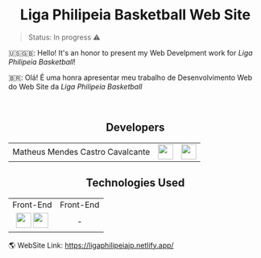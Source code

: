<h1 align="center">Liga Philipeia Basketball Web Site</h1>

> Status: In progress ⚠️

<p>
    🇺🇸🇬🇧: Hello! It's an honor to present my Web Develpment work for <i>Liga Philipeia Basketball</i>!
</p>
<p>
    🇧🇷: Olá! É uma honra apresentar meu trabalho de Desenvolvimento Web do Web Site da <i>Liga Philipeia Basketball</i>
</p>
<br>

<div align="center">
    <h2>Developers</h2>
    <table>
        <tr>
            <td align="center">
                Matheus Mendes Castro Cavalcante
            </td>
            <td align="center">
                <a rel="nofollow" target="_blank" href="https://github.com/matheusmendescc">
                    <img width=30 src="https://cdn.jsdelivr.net/gh/devicons/devicon/icons/github/github-original.svg" />
                </a>
            </td>
            <td align="center">
                <a rel="nofollow" target="_blank" href="https://www.linkedin.com/in/matheus-mendes-castro-cavalcante-95b857203/">
                    <img width=30 src="https://cdn.jsdelivr.net/gh/devicons/devicon/icons/linkedin/linkedin-original.svg" />
                </a>
            </td>
        </tr>
    </table>
</div>

<div align="center">
    <h2>Technologies Used</h2>
    <table>
        <tr>
            <td>
                Front-End
            </td>
            <td>
                Front-End
            </td>
        </tr>
        <tr>
            <td align="center"> <!-- Back-End -->
                <img width=30 src="https://cdn.jsdelivr.net/gh/devicons/devicon/icons/html5/html5-original.svg"/>
                <img width=30 src="https://cdn.jsdelivr.net/gh/devicons/devicon/icons/css3/css3-original.svg"/>
            </td>
            <td align="center">
                -
            </td>
        </tr>
    </table>
</div>

<div>
    🌎 WebSite Link: <a rel="nofollow" target="_blank" href="https://ligaphilipeiajp.netlify.app/">https://ligaphilipeiajp.netlify.app/</a>
</div>